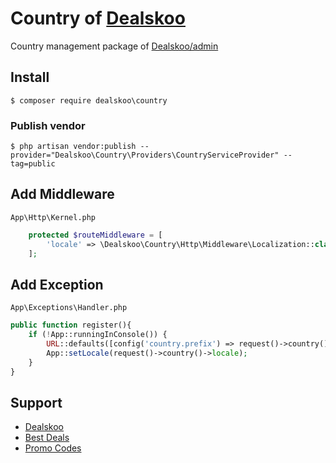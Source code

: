 # Country of [Dealskoo](https://www.dealskoo.com)

Country management package of [Dealskoo/admin](https://github.com/dealskoo/admin)

## Install

```base
$ composer require dealskoo\country
```

### Publish vendor

```base 
$ php artisan vendor:publish --provider="Dealskoo\Country\Providers\CountryServiceProvider" --tag=public
```

## Add Middleware

`App\Http\Kernel.php`

```php
    protected $routeMiddleware = [
        'locale' => \Dealskoo\Country\Http\Middleware\Localization::class,
    ];
```

## Add Exception

`App\Exceptions\Handler.php`

```php
public function register(){
    if (!App::runningInConsole()) {
        URL::defaults([config('country.prefix') => request()->country()->alpha2]);
        App::setLocale(request()->country()->locale);
    }
}
```

## Support

- [Dealskoo](https://www.dealskoo.com)
- [Best Deals](https://www.dealskoo.com/best_deals)
- [Promo Codes](https://www.dealskoo.com/promo_codes)
